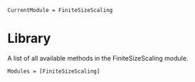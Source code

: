 ```@meta
CurrentModule = FiniteSizeScaling
```

# Library

A list of all available methods in the FiniteSizeScaling module.

```@autodocs
Modules = [FiniteSizeScaling]
```